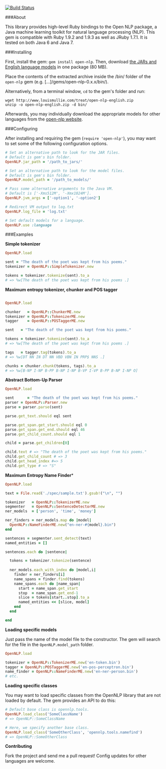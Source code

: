 [![Build Status](https://secure.travis-ci.org/louismullie/open-nlp.png)](http://travis-ci.org/louismullie/open-nlp)

###About

This library provides high-level Ruby bindings to the Open NLP package, a Java machine learning toolkit for natural language processing (NLP). This gem is compatible with Ruby 1.9.2 and 1.9.3 as well as JRuby 1.7.1. It is tested on both Java 6 and Java 7.

###Installing

First, install the gem: `gem install open-nlp`. Then, download [the JARs and English language models](http://louismullie.com/treat/open-nlp-english.zip) in one package (80 MB).

Place the contents of the extracted archive inside the /bin/ folder of the `open-nlp` gem (e.g. [...]/gems/open-nlp-0.x.x/bin/).

Alternatively, from a terminal window, `cd` to the gem's folder and run:

```
wget http://www.louismullie.com/treat/open-nlp-english.zip
unzip -o open-nlp-english.zip -d bin/
```

Afterwards, you may individually download the appropriate models for other languages from the [open-nlp website](http://opennlp.sourceforge.net/models-1.5/).

###Configuring

After installing and requiring the gem (`require 'open-nlp'`), you may want to set some of the following configuration options.

```ruby
# Set an alternative path to look for the JAR files.
# Default is gem's bin folder.
OpenNLP.jar_path = '/path_to_jars/'

# Set an alternative path to look for the model files.
# Default is gem's bin folder.
OpenNLP.model_path = '/path_to_models/'

# Pass some alternative arguments to the Java VM.
# Default is ['-Xms512M', '-Xmx1024M'].
OpenNLP.jvm_args = ['-option1', '-option2']

# Redirect VM output to log.txt
OpenNLP.log_file = 'log.txt'

# Set default models for a language.
OpenNLP.use :language
```

###Examples


**Simple tokenizer**

```ruby
OpenNLP.load

sent = "The death of the poet was kept from his poems."
tokenizer = OpenNLP::SimpleTokenizer.new

tokens = tokenizer.tokenize(sent).to_a
# => %w[The death of the poet was kept from his poems .]
```

**Maximum entropy tokenizer, chunker and POS tagger**

```ruby

OpenNLP.load

chunker   = OpenNLP::ChunkerME.new
tokenizer = OpenNLP::TokenizerME.new
tagger    = OpenNLP::POSTaggerME.new

sent   = "The death of the poet was kept from his poems."

tokens = tokenizer.tokenize(sent).to_a
# => %w[The death of the poet was kept from his poems .]

tags   = tagger.tag(tokens).to_a
# => %w[DT NN IN DT NN VBD VBN IN PRP$ NNS .]

chunks = chunker.chunk(tokens, tags).to_a
# => %w[B-NP I-NP B-PP B-NP I-NP B-VP I-VP B-PP B-NP I-NP O]
```

**Abstract Bottom-Up Parser**

```ruby
OpenNLP.load

sent      = "The death of the poet was kept from his poems."
parser = OpenNLP::Parser.new
parse = parser.parse(sent)

parse.get_text.should eql sent

parse.get_span.get_start.should eql 0
parse.get_span.get_end.should eql 46
parse.get_child_count.should eql 1

child = parse.get_children[0]

child.text # => "The death of the poet was kept from his poems."
child.get_child_count # => 3
child.get_head_index #=> 5
child.get_type # => "S"
```

**Maximum Entropy Name Finder***

```ruby
OpenNLP.load

text = File.read('./spec/sample.txt').gsub!("\n", "")

tokenizer   = OpenNLP::TokenizerME.new
segmenter   = OpenNLP::SentenceDetectorME.new
ner_models  = ['person', 'time', 'money']

ner_finders = ner_models.map do |model|
  OpenNLP::NameFinderME.new("en-ner-#{model}.bin")
end

sentences = segmenter.sent_detect(text)
named_entities = []

sentences.each do |sentence|

  tokens = tokenizer.tokenize(sentence)
  
  ner_models.each_with_index do |model,i|
    finder = ner_finders[i]
    name_spans = finder.find(tokens)
    name_spans.each do |name_span|
      start = name_span.get_start
      stop  = name_span.get_end-1
      slice = tokens[start..stop].to_a
      named_entities << [slice, model]
    end
  end

end
```

**Loading specific models**

Just pass the name of the model file to the constructor. The gem will search for the file in the `OpenNLP.model_path` folder.

```ruby
OpenNLP.load

tokenizer = OpenNLP::TokenizerME.new('en-token.bin')
tagger = OpenNLP::POSTaggerME.new('en-pos-perceptron.bin')
name_finder = OpenNLP::NameFinderME.new('en-ner-person.bin')
# etc.
```

**Loading specific classes**

You may want to load specific classes from the OpenNLP library that are not loaded by default. The gem provides an API to do this:

```ruby
# Default base class is opennlp.tools.
OpenNLP.load_class('SomeClassName')  
# => OpenNLP::SomeClassName

# Here, we specify another base class.
OpenNLP.load_class('SomeOtherClass', 'opennlp.tools.namefind')
# => OpenNLP::SomeOtherClass
```

**Contributing**

Fork the project and send me a pull request! Config updates for other languages are welcome.
